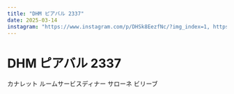```yaml
---
title: "DHM ピアバル 2337"
date: 2025-03-14
instagram: "https://www.instagram.com/p/DHSk8EezfNc/?img_index=1, https://www.instagram.com/p/DHUwqpRzU4N/?img_index=1, https://www.instagram.com/p/DHVIpVuz_We/?img_index=1, https://www.instagram.com/p/DHWAt9DTFct/?img_index=1, https://www.instagram.com/p/DHXrUcrzxpN/?img_index=1, https://www.instagram.com/p/DHX8oYQzMHL/?img_index=1, https://www.instagram.com/p/DHYHRgHTdma/?img_index=1"
---
```


# DHM ピアバル 2337

カナレット ルームサービスディナー サローネ ビリーブ 